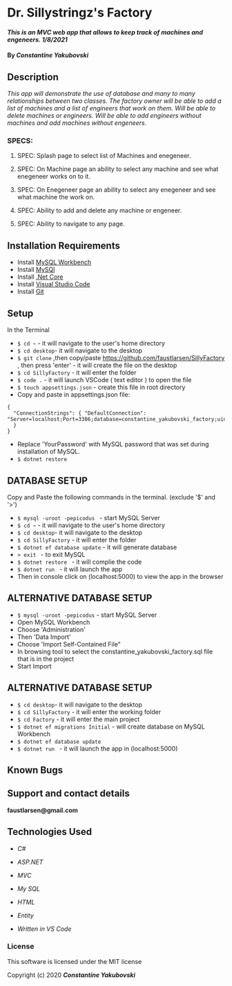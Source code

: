 # Dr. Sillystringz's Factory

#### _This is an MVC web app that allows to keep track of machines and engeneers.  1/8/2021_

#### By _**Constantine Yakubovski**_ 

## Description 

_This app will demonstrate the use of database and many to many relationships between two classes.  The factory owner will be able to add a list of machines and a list of engineers that work on them. Will be able to delete machines or engineers. Will be able to add engineers without machines and add machines without engeneers._

### SPECS: ###

1. SPEC: Splash page to select list of Machines and enegeneer.

2. SPEC: On Machine page an ability to select any machine and see what enegeneer works on to it.

3. SPEC: On Enegeneer page an ability to select any enegeneer and see what machine the work on.

4. SPEC: Ability to add and delete any machine or engeneer.

5. SPEC: Ability to navigate to any page.


## Installation Requirements

- Install [MySQL Workbench](https://dev.mysql.com/downloads/file/?id=484391)
- Install [MySQl](https://dev.mysql.com/downloads/file/?id=484914)
- Install [.Net Core](https://dotnet.microsoft.com/download/dotnet-core/2.2)
- Install [Visual Studio Code](https://code.visualstudio.com/)
- Install [Git](https://git-scm.com/downloads/)

## Setup
In the Terminal
-  `$ cd ~` - it will navigate to the user's home directory
-  `$ cd desktop`- it will navigate to the desktop
-  `$ git clone` ,then copy/paste https://github.com/faustlarsen/SillyFactory , then press 'enter' - it will create the file on the desktop
-  `$ cd SillyFactory` - it will enter the folder
-  `$ code .` - it will launch VSCode ( text editor ) to open the file
-  `$ touch appsettings.json` - create this file in root directory
- Copy and paste in appsettings.json file: 

```
{
  "ConnectionStrings": { "DefaultConnection": "Server=localhost;Port=3306;database=constantine_yakubovski_factory;uid=root;pwd=YourPassword;"
  }
}
```
- Replace 'YourPassword' with MySQL password that was set during installation of MySQL.
- `$ dotnet restore`

## DATABASE SETUP 
Copy and Paste the following commands in the terminal. (exclude '$' and '>')
-  `$ mysql -uroot -pepicodus ` - start MySQL Server 
-  `$ cd ~` - it will navigate to the user's home directory
-  `$ cd desktop`- it will navigate to the desktop
-  `$ cd SillyFactory` - it will enter the folder
-  `$ dotnet ef database update` - it will generate database
- `> exit ` - to exit MySQL
- `$ dotnet restore ` - it will complie the code
- `$ dotnet run ` - it will launch the app 
- Then in console click on (localhost:5000) to view the app in the browser

## ALTERNATIVE DATABASE SETUP
- `$ mysql -uroot -pepicodus` - start MySQL Server 
- Open MySQL Workbench
- Choose 'Administration'
- Then 'Data Import'
- Choose  'Import Self-Contained File"
- In browsing tool to select the constantine_yakubovski_factory.sql file that is in the project
- Start Import

## ALTERNATIVE DATABASE SETUP
-  `$ cd desktop`- it will navigate to the desktop
-  `$ cd SillyFactory` - it will enter the working folder
-  `$ cd Factory` - it will enter the main project
- `$ dotnet ef migrations Initial` - will create database on MySQL Workbench
- `$ dotnet ef database update` 
- `$ dotnet run ` - it will launch the app in (localhost:5000)


## Known Bugs


## Support and contact details

__faustlarsen@gmail.com__

## Technologies Used

-  _C#_

-  _ASP.NET_

-  _MVC_

-  _My SQL_

-  _HTML_

- _Entity_

-  _Written in VS Code_

### License

This software is licensed under the MIT license

Copyright (c) 2020 **_Constantine Yakubovski_**